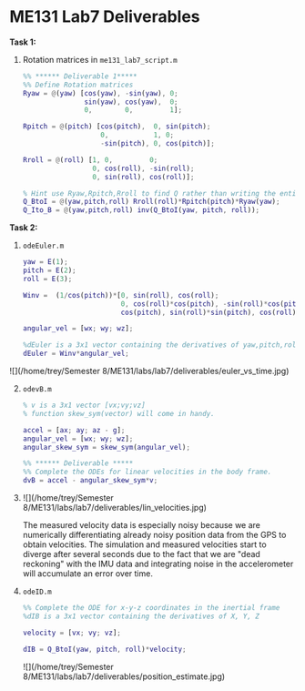 # ME131 Lab7 Deliverables

**Task 1:**

1. Rotation matrices in `me131_lab7_script.m`

   ```matlab
   %% ****** Deliverable 1*****
   %% Define Rotation matrices
   Ryaw = @(yaw) [cos(yaw), -sin(yaw), 0;
                  sin(yaw), cos(yaw),  0;
                  0,        0,         1];
   
   Rpitch = @(pitch) [cos(pitch),  0, sin(pitch);
                      0,           1, 0;
                      -sin(pitch), 0, cos(pitch)];
   
   Rroll = @(roll) [1, 0,         0;
                    0, cos(roll), -sin(roll);
                    0, sin(roll), cos(roll)];
   
   % Hint use Ryaw,Rpitch,Rroll to find Q rather than writing the entire matrix 
   Q_BtoI = @(yaw,pitch,roll) Rroll(roll)*Rpitch(pitch)*Ryaw(yaw);
   Q_Ito_B = @(yaw,pitch,roll) inv(Q_BtoI(yaw, pitch, roll));
   ```

**Task 2:**

1. `odeEuler.m`

    ```matlab
    yaw = E(1);
    pitch = E(2);
    roll = E(3);

    Winv =  (1/cos(pitch))*[0, sin(roll), cos(roll);
                            0, cos(roll)*cos(pitch), -sin(roll)*cos(pitch);
                            cos(pitch), sin(roll)*sin(pitch), cos(roll)*sin(pitch)];

    angular_vel = [wx; wy; wz];

    %dEuler is a 3x1 vector containing the derivatives of yaw,pitch,roll 
    dEuler = Winv*angular_vel;
    ```
![](/home/trey/Semester 8/ME131/labs/lab7/deliverables/euler_vs_time.jpg)

2. `odevB.m`

    ```matlab
    % v is a 3x1 vector [vx;vy;vz]
    % function skew_sym(vector) will come in handy. 

    accel = [ax; ay; az - g];
    angular_vel = [wx; wy; wz];
    angular_skew_sym = skew_sym(angular_vel);

    %% ****** Deliverable *****
    %% Complete the ODEs for linear velocities in the body frame.
    dvB = accel - angular_skew_sym*v;
    ```

3. 
    ![](/home/trey/Semester 8/ME131/labs/lab7/deliverables/lin_velocities.jpg)

    The measured velocity data is especially noisy because we are numerically differentiating already noisy position data from the GPS to obtain velocities. The simulation and measured velocities start to diverge after several seconds due to the fact that we are "dead reckoning" with the IMU data and integrating noise in the accelerometer will accumulate an error over time.

4. `odeID.m`

   ```matlab
   %% Complete the ODE for x-y-z coordinates in the inertial frame
   %dIB is a 3x1 vector containing the derivatives of X, Y, Z 
   
   velocity = [vx; vy; vz];
   
   dIB = Q_BtoI(yaw, pitch, roll)*velocity;
   ```

   ![](/home/trey/Semester 8/ME131/labs/lab7/deliverables/position_estimate.jpg)

